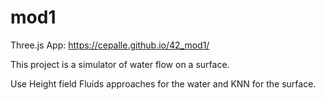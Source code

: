 # mod1
Three.js App: https://cepalle.github.io/42_mod1/

This project is a simulator of water flow on a surface.

Use Height field Fluids approaches for the water and KNN for the surface.
